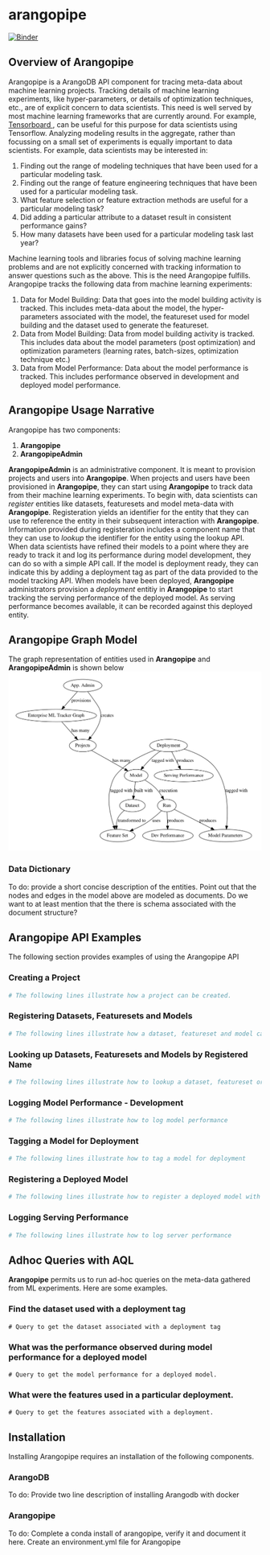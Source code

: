 # arangopipe
[![Binder](https://mybinder.org/badge_logo.svg)](https://mybinder.org/v2/gh/arangoml/arangopipe/master?filepath=README.md)

## Overview of Arangopipe

Arangopipe is a ArangoDB API component for tracing meta-data about machine learning projects. Tracking details of machine learning experiments, like hyper-parameters, or details of optimization techniques, etc., are of explicit concern to data scientists. This need is well served by most machine learning frameworks that are currently around. For example, <a href = https://www.tensorflow.org/guide/summaries_and_tensorboard> Tensorboard </a>, can be useful for this purpose for data scientists using Tensorflow. Analyzing modeling results in the aggregate, rather than focussing on a small set of experiments is equally important to data scientists. For example, data scientists may be interested in:

1. Finding out the range of modeling techniques that have been used for a particular modeling task.
2. Finding out the range of feature engineering techniques that have been used for a particular modeling task.
3. What feature selection or feature extraction methods are useful for a particular modeling task?
4. Did adding a particular attribute to a dataset result in consistent performance gains?
5. How many datasets have been used for a particular modeling task last year?

Machine learning tools and libraries focus of solving machine learning problems and are not explicitly concerned with tracking information to answer questions such as the above. This is the need Arangopipe fulfills. Arangopipe tracks the following data from machine learning experiments:

1. Data for Model Building: Data that goes into the model building activity is tracked. This includes meta-data about the model, the hyper-parameters associated with the model, the featureset used for model building and the dataset used to generate the featureset.
2. Data from Model Building: Data from model building activity is tracked. This includes data about the model parameters (post optimization) and optimization parameters (learning rates, batch-sizes, optimization technique etc.)
3. Data from Model Performance: Data about the model performance is tracked. This includes performance observed in development and deployed model performance.

## Arangopipe Usage Narrative

Arangopipe has two components:

1. **Arangopipe**
2. **ArangopipeAdmin**

**ArangopipeAdmin** is an administrative component. It is meant to provision projects and users into **Arangopipe**. When projects and users have been provisioned in **Arangopipe**, they can start using **Arangopipe** to track data from their machine learning experiments. To begin with, data scientists can *register* entities like datasets, featuresets and model meta-data with **Arangopipe**. Registeration yields an identifier for the entity that they can use to reference the entity in their subsequent interaction with **Arangopipe**. Information provided during registeration includes a component name that they can use to *lookup* the identifier for the entity using the lookup API.
When data scientists have refined their models to a point where they are ready to track it and log its performance during model development, they can do so with a simple API call. If the model is deployment ready, they can indicate this by adding a deployment tag as part of the data provided to the model tracking API.  When models have been deployed, **Arangopipe** administrators provision a *deployment* entitiy in **Arangopipe** to start tracking the serving performance of the deployed model. As serving performance becomes available, it can be recorded against this deployed entity.
 
## Arangopipe Graph Model
The graph representation of entities used in **Arangopipe** and **ArangopipeAdmin** is shown below
![Graph Representation of Arangopipe Entities](arangopipe_schema.png)

### Data Dictionary 
To do:
provide a short concise description of the entities. Point out that the nodes and edges in the model above are modeled as documents. Do we want to at least mention that the there is schema associated with the document structure?

## Arangopipe API Examples
The following section provides examples of using the Arangopipe API

### Creating a Project
```python
# The following lines illustrate how a project can be created.

```

### Registering Datasets, Featuresets and Models


```python
# The following lines illustrate how a dataset, featureset and model can be registered.

```
### Looking up Datasets, Featuresets and Models by Registered Name
```python
# The following lines illustrate how to lookup a dataset, featureset or model by their registered name

```
### Logging Model Performance - Development
```python
# The following lines illustrate how to log model performance

```
### Tagging a Model for Deployment

```python
# The following lines illustrate how to tag a model for deployment

```

### Registering a Deployed Model


```python
# The following lines illustrate how to register a deployed model with Arangopipe

```

### Logging Serving Performance


```python
# The following lines illustrate how to log server performance 

```

## Adhoc Queries with AQL

**Arangopipe** permits us to run ad-hoc queries on the meta-data gathered from ML experiments. Here are some examples.

### Find the dataset used with a deployment tag
```
# Query to get the dataset associated with a deployment tag
```


### What was the performance observed during model performance for a deployed model

```
# Query to get the model performance for a deployed model.
```

###  What were the features used in a particular deployment.
```
# Query to get the features associated with a deployment.
```

## Installation
Installing Arangopipe requires an installation of the following components.
### ArangoDB
To do: Provide two line description of installing Arangodb with docker
### Arangopipe
To do: Complete a conda install of arangopipe, verify it and document it here. Create an environment.yml file for Arangopipe